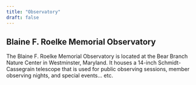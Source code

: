 ```yaml
---
title: "Observatory"
draft: false
---
```


## Blaine F. Roelke Memorial Observatory

The Blaine F. Roelke Memorial Observatory is located at the Bear Branch Nature Center in Westminster, Maryland. It houses a 14-inch Schmidt-Cassegrain telescope that is used for public observing sessions, member observing nights, and special events... etc.
